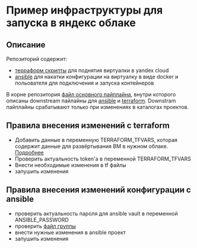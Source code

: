 # Пример инфраструктуры для запуска в яндекс облаке

## Описание
Репозиторий содержит: 
- [терраформ скрипты](./terraform/) для поднятия виртуалки в yandex cloud
- [ansible](./ansible/) для накатки конфигурации на виртуалку в виде docker и польователя для подключения и запуска контейнеров

В корне репозитория [файл основного пайплайна](./.gitlab-ci.yml), внутри которого описаны downstream пайлайны для [ansible](./ansible/.gitlab-ci.yml) и [terraform](./.gitlab-ci.yml). Downstram пайплайны срабатывают только при изменениях в каталогах проектов.

## Правила внесения изменений с terraform
- Добавить данные в переменную TERRAFORM_TFVARS, которая содержит данные для развёртывания ВМ в нужном облаке. [Подробнее](./terraform/Readme.md#L7)
- Проверить актуальность token'а в переменной TERRAFORM_TFVARS
- Внести необходимые изменения в tf файлы
- запушить изменения

## Правила внесения изменений конфигурации с ansible
- проверить актуальность пароля для ansible vault в переменной ANSIBLE_PASSWORD
- проверить [файл группы](./ansible/group_vars/vm-momo.yml) 
- внести нужные изменения в ansible проект
- запушить изменения